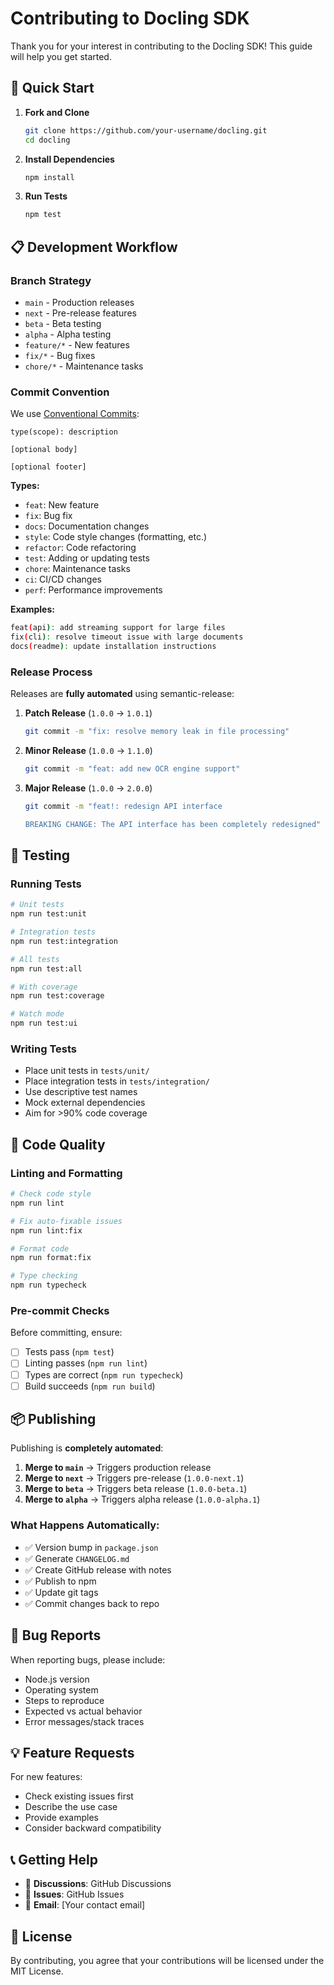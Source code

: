 # Contributing to Docling SDK

Thank you for your interest in contributing to the Docling SDK! This guide will help you get started.

## 🚀 Quick Start

1. **Fork and Clone**
   ```bash
   git clone https://github.com/your-username/docling.git
   cd docling
   ```

2. **Install Dependencies**
   ```bash
   npm install
   ```

3. **Run Tests**
   ```bash
   npm test
   ```

## 📋 Development Workflow

### Branch Strategy
- `main` - Production releases
- `next` - Pre-release features
- `beta` - Beta testing
- `alpha` - Alpha testing
- `feature/*` - New features
- `fix/*` - Bug fixes
- `chore/*` - Maintenance tasks

### Commit Convention
We use [Conventional Commits](https://conventionalcommits.org/):

```
type(scope): description

[optional body]

[optional footer]
```

**Types:**
- `feat`: New feature
- `fix`: Bug fix
- `docs`: Documentation changes
- `style`: Code style changes (formatting, etc.)
- `refactor`: Code refactoring
- `test`: Adding or updating tests
- `chore`: Maintenance tasks
- `ci`: CI/CD changes
- `perf`: Performance improvements

**Examples:**
```bash
feat(api): add streaming support for large files
fix(cli): resolve timeout issue with large documents
docs(readme): update installation instructions
```

### Release Process

Releases are **fully automated** using semantic-release:

1. **Patch Release** (`1.0.0` → `1.0.1`)
   ```bash
   git commit -m "fix: resolve memory leak in file processing"
   ```

2. **Minor Release** (`1.0.0` → `1.1.0`)
   ```bash
   git commit -m "feat: add new OCR engine support"
   ```

3. **Major Release** (`1.0.0` → `2.0.0`)
   ```bash
   git commit -m "feat!: redesign API interface
   
   BREAKING CHANGE: The API interface has been completely redesigned"
   ```

## 🧪 Testing

### Running Tests
```bash
# Unit tests
npm run test:unit

# Integration tests  
npm run test:integration

# All tests
npm run test:all

# With coverage
npm run test:coverage

# Watch mode
npm run test:ui
```

### Writing Tests
- Place unit tests in `tests/unit/`
- Place integration tests in `tests/integration/`
- Use descriptive test names
- Mock external dependencies
- Aim for >90% code coverage

## 🔧 Code Quality

### Linting and Formatting
```bash
# Check code style
npm run lint

# Fix auto-fixable issues
npm run lint:fix

# Format code
npm run format:fix

# Type checking
npm run typecheck
```

### Pre-commit Checks
Before committing, ensure:
- [ ] Tests pass (`npm test`)
- [ ] Linting passes (`npm run lint`)
- [ ] Types are correct (`npm run typecheck`)
- [ ] Build succeeds (`npm run build`)

## 📦 Publishing

Publishing is **completely automated**:

1. **Merge to `main`** → Triggers production release
2. **Merge to `next`** → Triggers pre-release (`1.0.0-next.1`)
3. **Merge to `beta`** → Triggers beta release (`1.0.0-beta.1`)
4. **Merge to `alpha`** → Triggers alpha release (`1.0.0-alpha.1`)

### What Happens Automatically:
- ✅ Version bump in `package.json`
- ✅ Generate `CHANGELOG.md`
- ✅ Create GitHub release with notes
- ✅ Publish to npm
- ✅ Update git tags
- ✅ Commit changes back to repo

## 🐛 Bug Reports

When reporting bugs, please include:
- Node.js version
- Operating system
- Steps to reproduce
- Expected vs actual behavior
- Error messages/stack traces

## 💡 Feature Requests

For new features:
- Check existing issues first
- Describe the use case
- Provide examples
- Consider backward compatibility

## 📞 Getting Help

- 💬 **Discussions**: GitHub Discussions
- 🐛 **Issues**: GitHub Issues
- 📧 **Email**: [Your contact email]

## 📄 License

By contributing, you agree that your contributions will be licensed under the MIT License.
